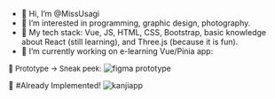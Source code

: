- 👋 Hi, I’m @MissUsagi
- 👀 I’m interested in programming, graphic design, photography. 
- 💞️ My tech stack: Vue, JS, HTML, CSS, Bootstrap, basic knowledge about React (still learning), and Three.js (because it is fun).
- 🌱 I’m currently working on e-learning Vue/Pinia app:
<!---
- 💞️ I’m looking to collaborate on ...
- 📫 How to reach me ...
MissUsagi/MissUsagi is a ✨ special ✨ repository because its `README.md` (this file) appears on your GitHub profile.
You can click the Preview link to take a look at your changes.
--->
<font size = "2">👀 Prototype -> Sneak peek:</font>
![figma prototype](https://user-images.githubusercontent.com/99666752/232830655-864ed83f-70de-4bea-b7da-57122d9041de.jpg)

💞️ #Already Implemented!
![kanjiapp](https://user-images.githubusercontent.com/99666752/234946261-cf3d4fad-84db-48d6-a784-b83820669c97.png)
